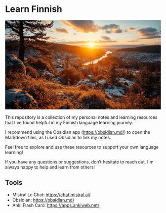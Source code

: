 # Learn Finnish

![Learn Finnish banner image](./attachments/banner-image.png)

This repository is a collection of my personal notes and learning resources that I've found helpful in my Finnish language learning journey.

I recommend using the Obsidian app (https://obsidian.md/) to open the Markdown files, as I used Obsidian to link my notes.

Feel free to explore and use these resources to support your own language learning!

If you have any questions or suggestions, don’t hesitate to reach out. I'm always happy to help and learn from others!

## Tools

- Mistral Le Chat: https://chat.mistral.ai/
- Obsidian: https://obsidian.md/
- Anki Flash Card: https://apps.ankiweb.net/
